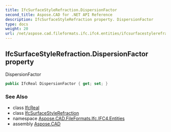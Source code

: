 ```yaml
---
title: IfcSurfaceStyleRefraction.DispersionFactor
second_title: Aspose.CAD for .NET API Reference
description: IfcSurfaceStyleRefraction property. DispersionFactor
type: docs
weight: 20
url: /net/aspose.cad.fileformats.ifc.ifc4.entities/ifcsurfacestylerefraction/dispersionfactor/
---
```

## IfcSurfaceStyleRefraction.DispersionFactor property

DispersionFactor

```csharp
public IfcReal DispersionFactor { get; set; }
```

### See Also

* class [IfcReal](../../../aspose.cad.fileformats.ifc.ifc4.types/ifcreal/)
* class [IfcSurfaceStyleRefraction](../)
* namespace [Aspose.CAD.FileFormats.Ifc.IFC4.Entities](../../ifcsurfacestylerefraction/)
* assembly [Aspose.CAD](../../../)


